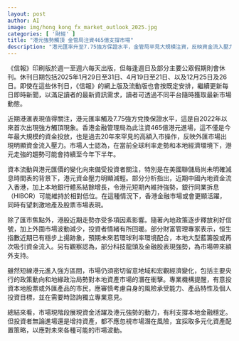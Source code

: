 ```yaml
---
layout: post
author: AI
image: img/hong_kong_fx_market_outlook_2025.jpg
categories: [ '財經' ]
title: "港元強勢觸頂 金管局注資465億支撐市場"
description: "港元匯率升至7.75強方保證水平，金管局罕見大規模注資，反映資金流入壓力加大，市場預期港元短線維持強勢，帶動本地金融資產活躍；專家提醒投資者審慎部署，警惕市場波動及潛在風險。"
---
```

《信報》印刷版於週一至週六每天出版，但每逢週日及部分主要公眾假期則會休刊。休刊日期包括2025年1月29日至31日、4月19日至21日、以及12月25日及26日。即使在這些休刊日，《信報》的網上版及流動版也會按既定安排，繼續更新每日即時新聞，以滿足讀者的最新資訊需求，讀者可透過不同平台隨時獲取最新市場動態。

近期港滙表現值得關注，港元匯率觸及7.75強方兌換保證水平，這是自2022年以來首次出現強方觸頂現象。香港金融管理局為此注資465億港元進場，這不僅是今年最大規模的資金投放，也是過去20年來罕見的高額入市操作，反映外匯市場出現明顯資金流入壓力。市場人士認為，在當前全球利率走勢和本地經濟環境下，港元走強的趨勢可能會持續至今年下半年。

資本流動與港元匯價的變化向來備受投資者關注，特別是在美國聯儲局尚未明確減息時間表的背景下，港元資金壓力明顯減輕。部分分析指出，近期中國內地資金流入香港，加上本地銀行體系結餘增長，令港元短期內維持強勢，銀行同業拆息（HIBOR）可能維持於相對低位。在這種情況下，香港金融市場或會更顯活躍，同時有望刺激地產及股票市場表現。

除了匯市焦點外，港股近期走勢亦受多項因素影響。隨著內地政策逐步釋放利好信號，加上外圍市場波動減少，投資者情緒有所回暖。部分財富管理專家表示，恒生指數近期已有穩步上揚跡象，預期未來若環球利率環境配合，本地大型藍籌股或再次吸引資金流入。另有觀察認為，部分科技龍頭及金融股表現強勢，為市場帶來額外支持。

雖然短線港元進入強方區間，市場仍須密切留意地域和宏觀經濟變化，包括主要央行的政策動向和地緣政治局勢對本地資產市場的潛在衝擊。專業機構提醒，有意投資本地股票或外匯產品的市民，應審慎考慮自身的風險承受能力、產品特性及個人投資目標，並在需要時諮詢獨立專業意見。

總結來看，市場現階段展現資金活躍及港元強勢的動力，有利支撐本地金融穩定。但投資者無論進場還是增持資產，都不應忽視市場潛在風險，宜採取多元化資產配置策略，以應對未來各種可能的市場波動。